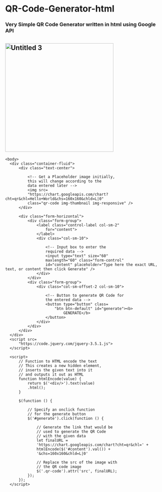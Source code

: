 # QR-Code-Generator-html
### Very Simple QR Code Generator written in html using Google API
## <img width="346" alt="Untitled 3" src="https://user-images.githubusercontent.com/119916323/231365441-91e0e45f-ab9b-4693-acae-7bab2d324353.png">


    <body>
      <div class="container-fluid">
          <div class="text-center">
              
              <!-- Get a Placeholder image initially,
              this will change according to the
              data entered later -->
              <img src=
              "https://chart.googleapis.com/chart?cht=qr&chl=Hello+World&chs=160x160&chld=L|0"
              class="qr-code img-thumbnail img-responsive" />
          </div>
          
          <div class="form-horizontal">
              <div class="form-group">
                  <label class="control-label col-sm-2"
                      for="content">
                  </label>
                  <div class="col-sm-10">
                      
                      <!-- Input box to enter the
                      required data -->
                      <input type="text" size="60"
                      maxlength="60" class="form-control"
                      id="content" placeholder="Type here the exact URL, text, or content then click Generate" />
                  </div>
              </div>
              <div class="form-group">
                  <div class="col-sm-offset-2 col-sm-10">
                      
                      <!-- Button to generate QR Code for
                      the entered data -->
                      <button type="button" class=
                          "btn btn-default" id="generate"><b>
                              GENERATE</b>
                      </button>
                  </div>
              </div>
          </div>
      </div>
      <script src=
          "https://code.jquery.com/jquery-3.5.1.js">
      </script>
      
      <script>
          // Function to HTML encode the text
          // This creates a new hidden element,
          // inserts the given text into it
          // and outputs it out as HTML
          function htmlEncode(value) {
              return $('<div/>').text(value)
              .html();
          }
          
          $(function () {
              
              // Specify an onclick function
              // for the generate button
              $('#generate').click(function () {
                  
                  // Generate the link that would be
                  // used to generate the QR Code
                  // with the given data
                  let finalURL =
                  'https://chart.googleapis.com/chart?cht=qr&chl=' +
                  htmlEncode($('#content').val()) +
                  '&chs=160x160&chld=L|0'
                  
                  // Replace the src of the image with
                  // the QR code image
                  $('.qr-code').attr('src', finalURL);
              });
          });
      </script>
    
  </body>
   </html>

